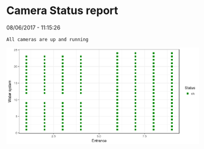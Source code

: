 Camera Status report
================
08/06/2017 - 11:15:26

    All cameras are up and running

![](camreport_files/figure-markdown_github/unnamed-chunk-2-1.png)
